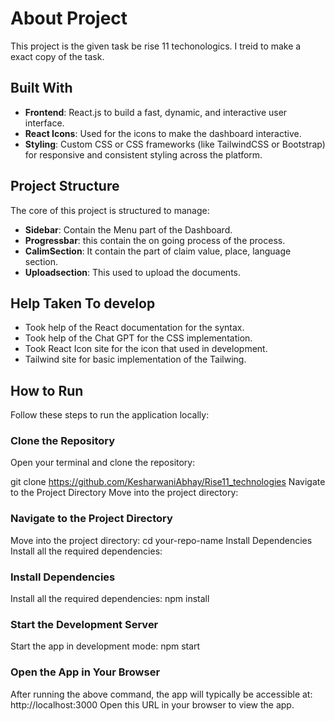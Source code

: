 # About Project
This project is the given task be rise 11 techonologics. I treid to make a exact copy of the task.

## Built With

- **Frontend**: React.js to build a fast, dynamic, and interactive user interface.
- **React Icons**: Used for the icons to make the dashboard interactive.
- **Styling**: Custom CSS or CSS frameworks (like TailwindCSS or Bootstrap) for responsive and consistent styling across the platform.

## Project Structure

The core of this project is structured to manage:

- **Sidebar**: Contain the Menu part of the Dashboard.
- **Progressbar**: this contain the on going process of the process.
- **CalimSection**: It contain the part of claim value, place, language section.
- **Uploadsection**: This used to upload the documents.


## Help Taken To develop

- Took help of the React documentation for the syntax.
- Took help of the Chat GPT for the CSS implementation.
- Took React Icon site for the icon that used in development.
- Tailwind site for basic implementation of the Tailwing.


## How to Run
Follow these steps to run the application locally:

### Clone the Repository
Open your terminal and clone the repository:

git clone https://github.com/KesharwaniAbhay/Rise11_technologies
Navigate to the Project Directory
Move into the project directory:

### Navigate to the Project Directory
Move into the project directory:
cd your-repo-name
Install Dependencies
Install all the required dependencies:

### Install Dependencies
Install all the required dependencies:
npm install

### Start the Development Server
Start the app in development mode:
npm start

### Open the App in Your Browser
After running the above command, the app will typically be accessible at:
http://localhost:3000
Open this URL in your browser to view the app.


